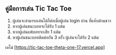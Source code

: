 ## คู่มือการเล่น Tic Tac Toe
1. ผู้เล่นจะสามารถเล่นได้ก็ต่อเมื่อผู้เล่น login ผ่าน ที่แท๊บด้านขวา
2. หากผู้เล่นชนะบอทจะได้รับ 1 แต้ม
3. หากผู้เล่นแพ้บอทจะเสีย 1 แต้ม
4. หาผู้เล่นชนะบอทติดต่อกัน 3 ครั้ง ผู้เล่นจะได้รับ 2 แต้ม

เดโม่ [https://tic-tac-toe-theta-one-17.vercel.app]
